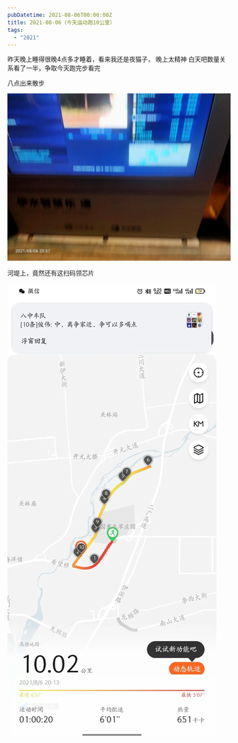 ```yaml
---
pubDatetime: 2021-08-06T00:00:00Z
title: 2021-08-06（今天运动跑10公里）
tags:
  - "2021"
---
```


昨天晚上睡得很晚4点多才睡着，看来我还是夜猫子，
晚上太精神
白天吧数量关系看了一半，争取今天跑完步看完

八点出来散步

![](../../img/6904315-effe85a30d6772ee.jpg)

河堤上，竟然还有这扫码领芯片

![](../../img/6904315-aa9a5964d2a9631e.jpg)
